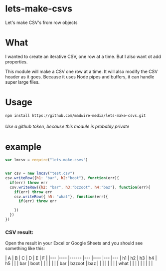 # lets-make-csvs
Let's make CSV's from row objects


# What
I wanted to create an iterative CSV, one row at a time.  But I also want ot add properties.

This module will make a CSV one row at a time. It will also modify the CSV header as it goes. Because it uses Node pipes and buffers, it can handle super large files.  

# Usage

`npm install https://github.com/madwire-media/lets-make-csvs.git`

###### Use a github token, because this module is probably private

# example
```javascript
var lmcsv = require("lets-make-csvs")


var csv = new lmcsv("test.csv")
csv.writeRow({h1: "bar", h2:"boot"}, function(err){
  if(err) throw err
  csv.writeRow({h2: "bar", h3:"bzzoot", h4:"baz"}, function(err){
    if(err) throw err
    csv.writeRow({ h5: "what"}, function(err){
      if(err) throw err

    })
  })
})
```

### CSV result:
Open the result in your Excel or Google Sheets and you should see something like this:


| A   | B    | C      | D   | E    | F   |
|--- |---- |------ |--- |---- |--- |---
| h1  | h2   | h3     | h4  | h5   |     |
| bar | boot |        |     |      |     |
|     | bar  | bzzoot | baz |      |     |
|     |      |        |     | what |     |
|     |      |        |     |      |     |

